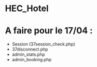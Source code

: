 # HEC_Hotel

# A faire pour le 17/04 :
- Session (37session_check.php)
- 37disconnect.php
- admin_stats.php
- admin_booking.php